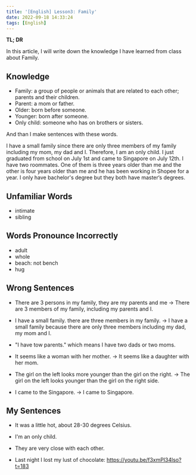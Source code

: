 ```yaml
---
title: '[English] Lesson3: Family'
date: 2022-09-18 14:33:24
tags: [English]
---
```




**TL; DR**



In this article, I will write down the knowledge I have learned from class about Family.



<!--more-->



## Knowledge



+ Family: a group of people or animals that are related to each other; parents and their children.
+ Parent: a mom or father.
+ Older: born before someone.
+ Younger: born after someone.
+ Only child: someone who has on brothers or sisters.



And than I make sentences with these words.

I have a small family since there are only three members of my family including my mom, my dad and I. Therefore, I am an only child. I just graduated from school on July 1st and came to Singapore on July 12th. I have two roommates. One of them is three years older than me and the other is four years older than me and he has been working in Shopee for a year. I only have bachelor's degree but they both have master‘s degrees.



## Unfamiliar Words



+ intimate
+ sibling



## Words Pronounce Incorrectly



+ adult
+ whole  
+ beach: not bench
+ hug



## Wrong Sentences



+ There are 3 persons in my family, they are my parents and me -> There are 3 members of my family, including my parents and I.

+ I have a small family. there are three members in my family. -> I have a small family because there are only three members including my dad, my mom and I.

+ "I have tow parents." which means I have two dads or two moms.

+ It seems like a woman with her mother. -> It seems like a daughter with her mom.

+ The girl on the left looks more younger than the girl on the right. -> The girl on the left looks younger than the girl on the right side.

+ I came to the Singapore. -> I came to Singapore.



## My Sentences



+ It was a little hot, about 28-30 degrees Celsius.

+ I'm an only child.

+ They are very close with each other.

+ Last night I lost my lust of chocolate: https://youtu.be/f3xmPl34lso?t=183



